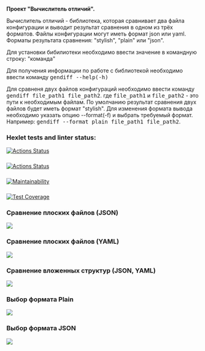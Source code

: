 <p><strong>Проект "Вычислитель отличий".</strong></p>

Вычислитель отличий - библиотека, которая сравнивает два файла конфигурации и выводит результат сравнения в одном из трёх форматов. Файлы конфигурации могут иметь формат json или yaml. Форматы результата сравнения: "stylish", "plain" или "json".

Для установки бибилиотеки необходимо ввести значение в командную строку: "команда"

Для получения информации по работе с библиотекой необходимо ввести команду <kbd>gendiff --help(-h)</kbd>

Для сравненя двух файлов конфигураций необходимо ввести команду <kbd>gendiff file_path1 file_path2</kbd>. где <kbd>file_path1</kbd> и <kbd>file_path2</kbd> - это пути к необходимым файлам. По умолчанию результат сравнения двух файлов будет иметь формат "stylish". Для изменения формата вывода необходимо указать опцию --format(-f) и выбрать требуемый формат.
Например: <kbd>gendiff --format plain file_path1 file_path2</kbd>.


### Hexlet tests and linter status:
[![Actions Status](https://github.com/EvgeniyGlibin/python-project-50/workflows/hexlet-check/badge.svg)](https://github.com/EvgeniyGlibin/python-project-50/actions)
###
[![Actions Status](https://github.com/EvgeniyGlibin/python-project-50/workflows/gendiff-check/badge.svg)](https://github.com/EvgeniyGlibin/python-project-50/actions)
###
[![Maintainability](https://api.codeclimate.com/v1/badges/ae288673048b7619f3a9/maintainability)](https://codeclimate.com/github/EvgeniyGlibin/python-project-50/maintainability)

###
[![Test Coverage](https://api.codeclimate.com/v1/badges/ae288673048b7619f3a9/test_coverage)](https://codeclimate.com/github/EvgeniyGlibin/python-project-50/test_coverage)

### Сравнение плоских файлов (JSON)
<a href="https://asciinema.org/a/598716" target="_blank"><img src="https://asciinema.org/a/598716.svg" /></a>

### Сравнение плоских файлов (YAML)
<a href="https://asciinema.org/a/598717" target="_blank"><img src="https://asciinema.org/a/598717.svg" /></a>

### Сравнение вложенных структур (JSON, YAML)
<a href="https://asciinema.org/a/599806" target="_blank"><img src="https://asciinema.org/a/599806.svg" /></a>

### Выбор формата Plain
<a href="https://asciinema.org/a/600821" target="_blank"><img src="https://asciinema.org/a/600821.svg" /></a>

### Выбор формата JSON
<a href="https://asciinema.org/a/600823" target="_blank"><img src="https://asciinema.org/a/600823.svg" /></a>
